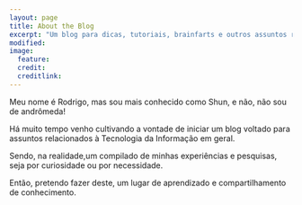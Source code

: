 ```yaml
---
layout: page
title: About the Blog
excerpt: "Um blog para dicas, tutoriais, brainfarts e outros assuntos relacionados a TI em geral."
modified:
image:
  feature:
  credit:
  creditlink:
---
```


  Meu nome é Rodrigo, mas sou mais conhecido como Shun, e não, não sou de
andrômeda!

  Há muito tempo venho cultivando a vontade de iniciar um blog voltado para
assuntos relacionados à Tecnologia da Informação em geral.

  Sendo, na realidade,um compilado de minhas experiências e pesquisas, seja por curiosidade ou por
necessidade.

  Então, pretendo fazer deste, um lugar de aprendizado e compartilhamento de
conhecimento.

